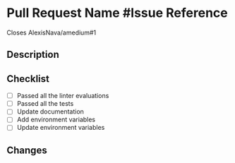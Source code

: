 # Pull Request Name #Issue Reference

Closes AlexisNava/amedium#1

## Description

<!--
A clear and concise description of what you change.
-->

## Checklist

- [ ] Passed all the linter evaluations
- [ ] Passed all the tests
- [ ] Update documentation
- [ ] Add environment variables
- [ ] Update environment variables

## Changes

<!--
List the made changes.
-->
